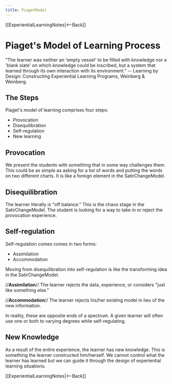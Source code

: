 ```yaml
---
title: PiagetModel
---
```

[[ExperientialLearningNotes|<--Back]]

# Piaget's Model of Learning Process 
"The learner was neither an 'empty vessel' to be filled with knowledge nor a 'blank slate' on which knowledge could be inscribed, but a system that learned through its own interaction with its environment." -- Learning by Design: Constructing Experiential Learning Programs, Weinberg & Weinberg. 

## The Steps 
Piaget's model of learning comprises four steps: 
* Provocation 
* Disequilibration 
* Self-regulation 
* New learning 

## Provocation 
We present the students with something that in some way challenges them. This could be as simple as asking for a list of words and putting the words on two different charts. It is like a foreign element in the SatirChangeModel. 

## Disequilibration 
The learner literally is "off balance." This is the chaos stage in the SatirChangeModel. The student is looking for a way to take in or reject the provocation experience. 

## Self-regulation 
Self-regulation comes comes in two forms: 
* Assimilation
* Accommodation 

Moving from disequilibration into self-regulation is like the transforming idea in the SatirChangeModel. 

//**Assimilation**//
The learner rejects the data, experience, or considers "just like something else." 

//**Accommodation**//
The learner rejects his/her existing model in lieu of the new information.
 
In reality, these are opposite ends of a spectrum. A given learner will often use one or both to varying degrees while self-regulating. 

## New Knowledge 
As a result of the entire experience, the learner has new knowledge. This is something the learner constructed him/herself. We cannot control what the learner has learned but we can guide it through the design of experiential learning situations. 

[[ExperientialLearningNotes|<--Back]]